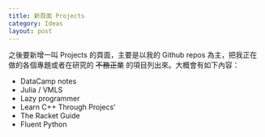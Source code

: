 ```yaml
---
title: 新頁面 Projects
category: Ideas
layout: post
---
```


之後要新增一叫 Projects 的頁面，主要是以我的 Github repos 為主，把我正在做的各個專題或者在研究的 <del>不務正業</del> 的項目列出來。大概會有如下內容：

- DataCamp notes
- Julia / VMLS
- Lazy programmer
- Learn C++ Through Projecs‘
- The Racket Guide
- Fluent Python
